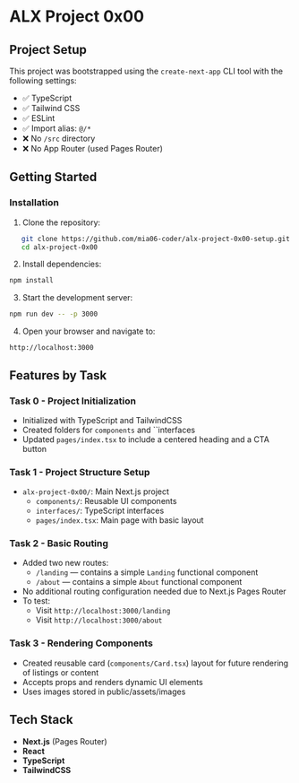 # ALX Project 0x00

## Project Setup

This project was bootstrapped using the `create-next-app` CLI tool with the following settings:

- ✅ TypeScript
- ✅ Tailwind CSS
- ✅ ESLint
- ✅ Import alias: `@/*`
- ❌ No `/src` directory
- ❌ No App Router (used Pages Router)

## Getting Started

### Installation

1. Clone the repository:

```bash
   git clone https://github.com/mia06-coder/alx-project-0x00-setup.git
   cd alx-project-0x00
```

2. Install dependencies:

```bash
npm install
```

3. Start the development server:

```bash
npm run dev -- -p 3000
```

4. Open your browser and navigate to:

```arduino
http://localhost:3000
```

## Features by Task

### Task 0 - Project Initialization

- Initialized with TypeScript and TailwindCSS
- Created folders for `components` and ``interfaces
- Updated `pages/index.tsx` to include a centered heading and a CTA button

### Task 1 - Project Structure Setup

- `alx-project-0x00/`: Main Next.js project
  - `components/`: Reusable UI components
  - `interfaces/`: TypeScript interfaces
  - `pages/index.tsx`: Main page with basic layout

### Task 2 - Basic Routing

- Added two new routes:
  - `/landing` — contains a simple `Landing` functional component
  - `/about` — contains a simple `About` functional component
- No additional routing configuration needed due to Next.js Pages Router
- To test:
  - Visit `http://localhost:3000/landing`
  - Visit `http://localhost:3000/about`

### Task 3 - Rendering Components

- Created reusable card (`components/Card.tsx`) layout for future rendering of listings or content
- Accepts props and renders dynamic UI elements
- Uses images stored in public/assets/images

## Tech Stack

- **Next.js** (Pages Router)
- **React**
- **TypeScript**
- **TailwindCSS**
